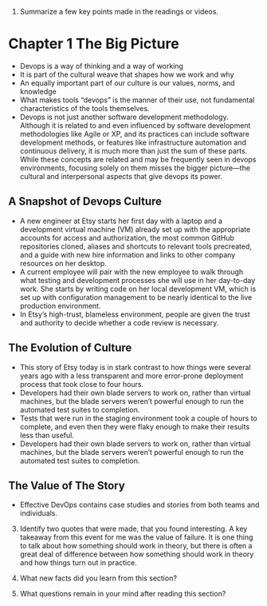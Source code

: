 1. Summarize a few key points made in the readings or videos.

# Chapter 1 The Big Picture
* Devops is a way of thinking and a way of working
* It is part of the cultural weave that shapes how we work and why
* An equally important part of our culture is our values, norms, and knowledge
* What makes tools “devops” is the manner of their use, not fundamental characteristics of the tools themselves.
* Devops is not just another software development methodology. Although it is related to and even influenced by software development methodologies like Agile or XP, and its practices can include software development methods, or features like infrastructure automation and continuous delivery, it is much more than just the sum of these parts. While these concepts are related and may be frequently seen in devops environments, focusing solely on them misses the bigger picture—the cultural and interpersonal aspects that give devops its power.

## A Snapshot of Devops Culture
* A new engineer at Etsy starts her first day with a laptop and a development virtual machine (VM) already set up with the appropriate accounts for access and authorization, the most common GitHub repositories cloned, aliases and shortcuts to relevant tools precreated, and a guide with new hire information and links to other company resources on her desktop.
* A current employee will pair with the new employee to walk through what testing and development processes she will use in her day-to-day work. She starts by writing code on her local development VM, which is set up with configuration management to be nearly identical to the live production environment.
* In Etsy’s high-trust, blameless environment, people are given the trust and authority to decide whether a code review is necessary.

## The Evolution of Culture
* This story of Etsy today is in stark contrast to how things were several years ago with a less transparent and more error-prone deployment process that took close to four hours.
* Developers had their own blade servers to work on, rather than virtual machines, but the blade servers weren’t powerful enough to run the automated test suites to completion.
* Tests that were run in the staging environment took a couple of hours to complete, and even then they were flaky enough to make their results less than useful.
* Developers had their own blade servers to work on, rather than virtual machines, but the blade servers weren’t powerful enough to run the automated test suites to completion.

## The Value of The Story
* Effective DevOps contains case studies and stories from both teams and individuals.

3. Identify two quotes that were made, that you found interesting.
A key takeaway from this event for me was the value of failure.
It is one thing to talk about how something should work in theory, but there is often a great deal of difference between how something should work in theory and how things turn out in practice.

5. What new facts did you learn from this section?
6. What questions remain in your mind after reading this section?
